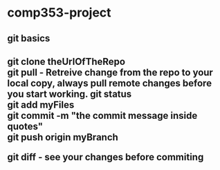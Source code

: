 <h1> comp353-project </h1>


<h2>git basics<h2>
<p>
<b>git clone</b> theUrlOfTheRepo <br>
<b>git pull</b>  - Retreive change from the repo to your local copy, always pull remote changes before you start working.
<b>git status</b>                 <br> 
<b>git add</b>  myFiles<br>
<b>git commit</b> -m "the commit message inside quotes"<br>
<b>git push</b> origin myBranch <br>

<b>git diff</b> - see your changes before commiting
</p>


